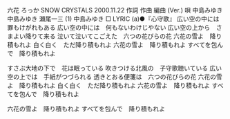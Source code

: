 六花
ろっか
SNOW CRYSTALS
2000.11.22
作詞  作曲  編曲 (Ver.)   唄
中島みゆき   中島みゆき   瀬尾一三 (1)
中島みゆき
□ LYRIC (a)●『心守歌』
広い空の中には　罪もけがれもある
広い空の中には　何もないわけじやない
広い空の上から　さまよい降りて来る
泣いて泣いてこごえた　六つの花びらの花
六花の雪よ　降り積もれよ
白く白く　ただ降り積もれよ
六花の雪よ　降り積もれよ
すべてを包んで　降り積もれよ

すさぶ大地の下で　花は眠っている
吹きつける北風の　子守歌聴いている
広い空の上では　手紙がつづられる
透きとおる便箋は　六つの花びらの花
六花の雪よ　降り積もれよ
白く白く　ただ降り積もれよ
六花の雪よ　降り積もれよ
すべてを包んで　降り積もれよ

六花の雪よ　降り積もれよ
すべてを包んで　降り積もれよ